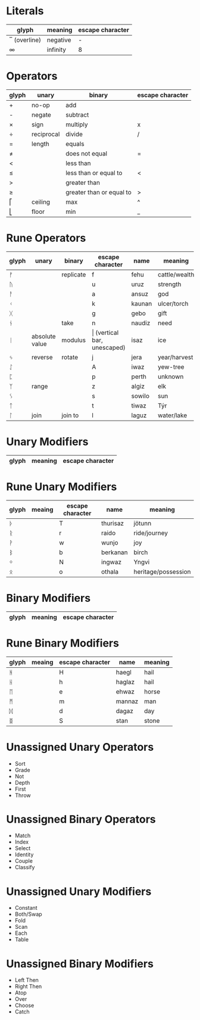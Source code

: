 # Literals

| glyph        | meaning  | escape character |
| ------------ | -------- | ---------------- |
| ‾ (overline) | negative | -                |
| ∞            | infinity | 8                |

# Operators

| glyph | unary      | binary                    | escape character |
| ----- | ---------- | ------------------------- | ---------------- |
| +     | no-op      | add                       |                  |
| -     | negate     | subtract                  |                  |
| ×     | sign       | multiply                  | x                |
| ÷     | reciprocal | divide                    | /                |
| =     | length     | equals                    |                  |
| ≠     |            | does not equal            | =                |
| <     |            | less than                 |                  |
| ≤     |            | less than or equal to     | <                |
| >     |            | greater than              |                  |
| ≥     |            | greater than  or equal to | >                |
| ⎡     | ceiling    | max                       | ^                |
| ⎣     | floor      | min                       | _                |

# Rune Operators

| glyph | unary          | binary    | escape character             | name   | meaning       |
| ----- | -------------- | --------- | ---------------------------- | ------ | ------------- |
| ᚠ     |                | replicate | f                            | fehu   | cattle/wealth |
| ᚢ     |                |           | u                            | uruz   | strength      |
| ᚨ     |                |           | a                            | ansuz  | god           |
| ᚲ     |                |           | k                            | kaunan | ulcer/torch   |
| ᚷ     |                |           | g                            | gebo   | gift          |
| ᚾ     |                | take      | n                            | naudiz | need          |
| ᛁ     | absolute value | modulus   | \| (vertical bar, unescaped) | isaz   | ice           |
| ᛃ     | reverse        | rotate    | j                            | jera   | year/harvest  |
| ᛇ     |                |           | A                            | iwaz   | yew-tree      |
| ᛈ     |                |           | p                            | perth  | unknown       |
| ᛉ     | range          |           | z                            | algiz  | elk           |
| ᛊ     |                |           | s                            | sowilo | sun           |
| ᛏ     |                |           | t                            | tiwaz  | Týr           |
| ᛚ     | join           | join to   | l                            | laguz  | water/lake    |

# Unary Modifiers

| glyph | meaning | escape character |
| ----- | ------- | ---------------- |

# Rune Unary Modifiers

| glyph | meaing | escape character | name     | meaning             |
| ----- | ------ | ---------------- | -------- | ------------------- |
| ᚦ     |        | T                | thurisaz | jötunn              |
| ᚱ     |        | r                | raido    | ride/journey        |
| ᚹ     |        | w                | wunjo    | joy                 |
| ᛒ     |        | b                | berkanan | birch               |
| ᛜ     |        | N                | ingwaz   | Yngvi               |
| ᛟ     |        | o                | othala   | heritage/possession |

# Binary Modifiers

| glyph | meaning | escape character |
| ----- | ------- | ---------------- |

# Rune Binary Modifiers

| glyph | meaing | escape character | name   | meaning |
| ----- | ------ | ---------------- | ------ | ------- |
| ᚻ     |        | H                | haegl  | hail    |
| ᚺ     |        | h                | haglaz | hail    |
| ᛖ     |        | e                | ehwaz  | horse   |
| ᛗ     |        | m                | mannaz | man     |
| ᛞ     |        | d                | dagaz  | day     |
| ᛥ     |        | S                | stan   | stone   |

# Unassigned Unary Operators
- Sort
- Grade
- Not
- Depth
- First
- Throw

# Unassigned Binary Operators
- Match
- Index
- Select
- Identity
- Couple
- Classify

# Unassigned Unary Modifiers
- Constant
- Both/Swap
- Fold
- Scan
- Each
- Table

# Unassigned Binary Modifiers
- Left Then
- Right Then
- Atop
- Over
- Choose
- Catch

